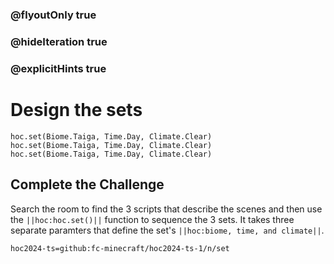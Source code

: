 ### @flyoutOnly true
### @hideIteration true
### @explicitHints true


# Design the sets

```python-template
hoc.set(Biome.Taiga, Time.Day, Climate.Clear)
hoc.set(Biome.Taiga, Time.Day, Climate.Clear)
hoc.set(Biome.Taiga, Time.Day, Climate.Clear)
```

## Complete the Challenge 
Search the room to find the 3 scripts that describe the scenes and then use the ``||hoc:hoc.set()||`` function to sequence the 3 sets. It takes three separate paramters that define the set's ``||hoc:biome, time, and climate||``.


```package
hoc2024-ts=github:fc-minecraft/hoc2024-ts-1/n/set
```